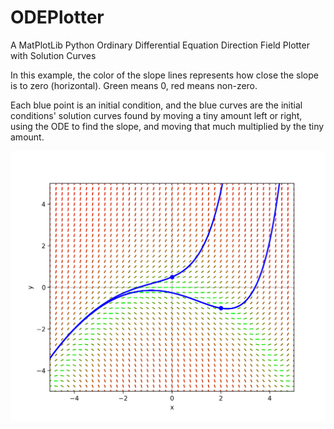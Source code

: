 # ODEPlotter
A MatPlotLib Python Ordinary Differential Equation Direction Field Plotter with Solution Curves

In this example, the color of the slope lines represents how close the slope is to zero (horizontal). Green means 0, red means non-zero.

Each blue point is an initial condition, and the blue curves are the initial conditions' solution curves found by moving a tiny amount left or right, using the ODE to find the slope, and moving that much multiplied by the tiny amount.

![Example Plot - 2.1 #9.png](https://github.com/PKCubed/ODEPlotter/blob/3ceabd4769c78aee982681216c66341cbdd6f7c3/2.1%20%239.png)
